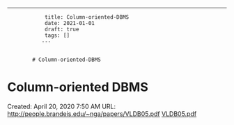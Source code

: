 ---
                title: Column-oriented-DBMS
                date: 2021-01-01    
                draft: true
                tags: []
               ---


            # Column-oriented-DBMS

# Column-oriented DBMS
Created: April 20, 2020 7:50 AM
URL: http://people.brandeis.edu/~nga/papers/VLDB05.pdf
[VLDB05.pdf](Column-oriented%20DBMS%20b9cf97adeeb04e06a2aa344a6faf1ea0/VLDB05.pdf)